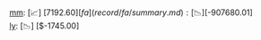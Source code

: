 [mm](record/mm/summary.md): [📈] [$7192.60]  
[fa](record/fa/summary.md): [📉] [$-907680.01]  
[ly](record/ly/summary.md): [📉] [$-1745.00]  

